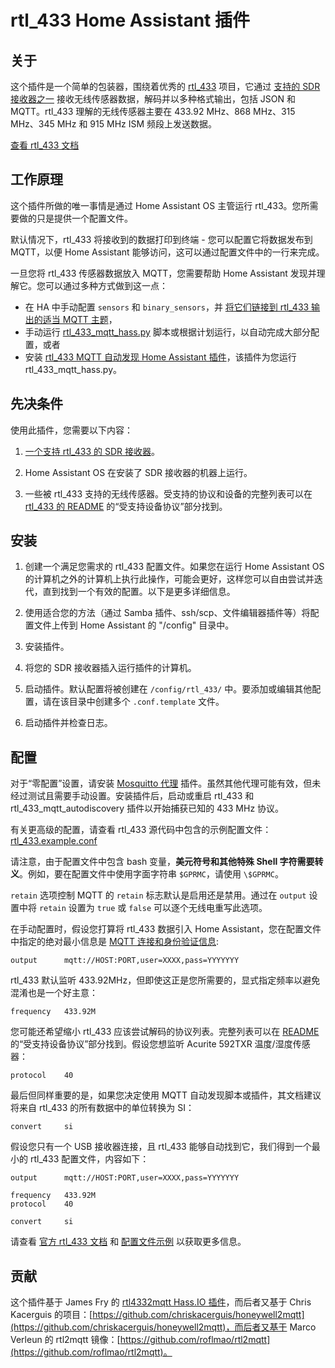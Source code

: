 # rtl_433 Home Assistant 插件

## 关于

这个插件是一个简单的包装器，围绕着优秀的 [rtl_433](https://github.com/merbanan/rtl_433) 项目，它通过 [支持的 SDR 接收器之一](https://triq.org/rtl_433/HARDWARE.html) 接收无线传感器数据，解码并以多种格式输出，包括 JSON 和 MQTT。rtl_433 理解的无线传感器主要在 433.92 MHz、868 MHz、315 MHz、345 MHz 和 915 MHz ISM 频段上发送数据。

[查看 rtl_433 文档](https://triq.org/rtl_433)

## 工作原理

这个插件所做的唯一事情是通过 Home Assistant OS 主管运行 rtl_433。您所需要做的只是提供一个配置文件。

默认情况下，rtl_433 将接收到的数据打印到终端 - 您可以配置它将数据发布到 MQTT，以便 Home Assistant 能够访问，这可以通过配置文件中的一行来完成。

一旦您将 rtl_433 传感器数据放入 MQTT，您需要帮助 Home Assistant 发现并理解它。您可以通过多种方式做到这一点：

  * 在 HA 中手动配置 `sensors` 和 `binary_sensors`，并 [将它们链接到 rtl_433 输出的适当 MQTT 主题](https://www.home-assistant.io/integrations/sensor.mqtt/)，
  * 手动运行 [rtl_433_mqtt_hass.py](https://github.com/merbanan/rtl_433/tree/master/examples/rtl_433_mqtt_hass.py) 脚本或根据计划运行，以自动完成大部分配置，或者
  * 安装 [rtl_433 MQTT 自动发现 Home Assistant 插件](https://github.com/pbkhrv/rtl_433-hass-addons/tree/main/rtl_433_mqtt_autodiscovery)，该插件为您运行 rtl_433_mqtt_hass.py。

## 先决条件

使用此插件，您需要以下内容：

 1. [一个支持 rtl_433 的 SDR 接收器](https://triq.org/rtl_433/HARDWARE.html)。

 2. Home Assistant OS 在安装了 SDR 接收器的机器上运行。

 3. 一些被 rtl_433 支持的无线传感器。受支持的协议和设备的完整列表可以在 [rtl_433 的 README](https://github.com/merbanan/rtl_433/blob/master/README.md) 的“受支持设备协议”部分找到。

## 安装

 1. 创建一个满足您需求的 rtl_433 配置文件。如果您在运行 Home Assistant OS 的计算机之外的计算机上执行此操作，可能会更好，这样您可以自由尝试并迭代，直到找到一个有效的配置。以下是更多详细信息。

 2. 使用适合您的方法（通过 Samba 插件、ssh/scp、文件编辑器插件等）将配置文件上传到 Home Assistant 的 "/config" 目录中。

 3. 安装插件。

 5. 将您的 SDR 接收器插入运行插件的计算机。

 5. 启动插件。默认配置将被创建在 `/config/rtl_433/` 中。要添加或编辑其他配置，请在该目录中创建多个 `.conf.template` 文件。

 6. 启动插件并检查日志。

## 配置

对于“零配置”设置，请安装 [Mosquitto 代理](https://github.com/home-assistant/addons/blob/master/mosquitto/DOCS.md) 插件。虽然其他代理可能有效，但未经过测试且需要手动设置。安装插件后，启动或重启 rtl_433 和 rtl_433_mqtt_autodiscovery 插件以开始捕获已知的 433 MHz 协议。

有关更高级的配置，请查看 rtl_433 源代码中包含的示例配置文件：[rtl_433.example.conf](https://github.com/merbanan/rtl_433/blob/master/conf/rtl_433.example.conf)

请注意，由于配置文件中包含 bash 变量，**美元符号和其他特殊 Shell 字符需要转义**。例如，要在配置文件中使用字面字符串 `$GPRMC`，请使用 `\$GPRMC`。

`retain` 选项控制 MQTT 的 `retain` 标志默认是启用还是禁用。通过在 `output` 设置中将 `retain` 设置为 `true` 或 `false` 可以逐个无线电重写此选项。

在手动配置时，假设您打算将 rtl_433 数据引入 Home Assistant，您在配置文件中指定的绝对最小信息是 [MQTT 连接和身份验证信息](https://triq.org/rtl_433/OPERATION.html#mqtt-output):

```
output      mqtt://HOST:PORT,user=XXXX,pass=YYYYYYY
```

rtl_433 默认监听 433.92MHz，但即使这正是您所需要的，显式指定频率以避免混淆也是一个好主意：

```
frequency   433.92M
```

您可能还希望缩小 rtl_433 应该尝试解码的协议列表。完整列表可以在 [README](https://github.com/merbanan/rtl_433/blob/master/README.md) 的“受支持设备协议”部分找到。假设您想监听 Acurite 592TXR 温度/湿度传感器：

```
protocol    40
```

最后但同样重要的是，如果您决定使用 MQTT 自动发现脚本或插件，其文档建议将来自 rtl_433 的所有数据中的单位转换为 SI：

```
convert     si
```

假设您只有一个 USB 接收器连接，且 rtl_433 能够自动找到它，我们得到一个最小的 rtl_433 配置文件，内容如下：

```
output      mqtt://HOST:PORT,user=XXXX,pass=YYYYYYY

frequency   433.92M
protocol    40

convert     si
```

请查看 [官方 rtl_433 文档](https://triq.org/rtl_433) 和 [配置文件示例](https://github.com/merbanan/rtl_433/tree/master/conf) 以获取更多信息。

## 贡献

这个插件基于 James Fry 的 [rtl4332mqtt Hass.IO 插件](https://github.com/james-fry/hassio-addons/tree/master/rtl4332mqtt)，而后者又基于 Chris Kacerguis 的项目：[https://github.com/chriskacerguis/honeywell2mqtt](https://github.com/chriskacerguis/honeywell2mqtt)，而后者又基于 Marco Verleun 的 rtl2mqtt 镜像：[https://github.com/roflmao/rtl2mqtt](https://github.com/roflmao/rtl2mqtt)。